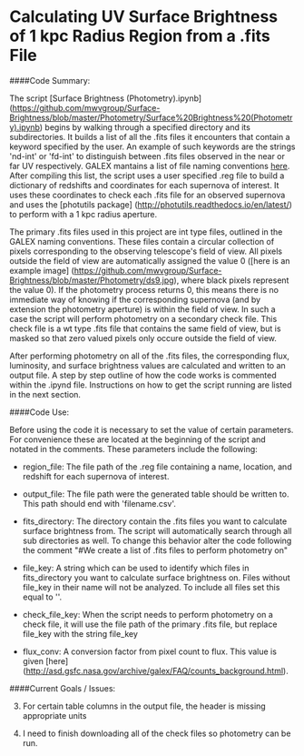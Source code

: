 # Calculating UV Surface Brightness of 1 kpc Radius Region from a .fits File

####Code Summary:

The script [Surface Brightness (Photometry).ipynb] (https://github.com/mwvgroup/Surface-Brightness/blob/master/Photometry/Surface%20Brightness%20(Photometry).ipynb) begins by walking through a specified directory and its subdirectories. It builds a list of all the .fits files it encounters that contain a keyword specified by the user. An example of such keywords are the strings 'nd-int' or 'fd-int' to distinguish between .fits files observed in the near or far UV respectively. GALEX mantains a list of file naming conventions [here](http://galex.stsci.edu/gr6/?page=ddfaq). After compiling this list, the script uses a user specified .reg file to build a dictionary of redshifts and coordinates for each supernova of interest. It uses these coordinates to check each .fits file for an observed supernova and uses the [photutils package] (http://photutils.readthedocs.io/en/latest/) to perform with a 1 kpc radius aperture. 

The primary .fits files used in this project are int type files, outlined in the GALEX naming conventions. These files contain a circular collection of pixels corresponding to the observing telescope's field of view. All pixels outside the field of view are automatically assigned the value 0 ([here is an example image] (https://github.com/mwvgroup/Surface-Brightness/blob/master/Photometry/ds9.jpg), where black pixels represent the value 0). If the photometry process returns 0, this means there is no immediate way of knowing if the corresponding supernova (and by extension the photometry aperture) is within the field of view. In such a case the script will perform photometry on a secondary check file. This check file is a wt type .fits file that contains the same field of view, but is masked so that zero valued pixels only occure outside the field of view.

After performing photometry on all of the .fits files, the corresponding flux, luminosity, and surface brightness values are calculated and written to an output file.  A step by step outline of how the code works is commented within the .ipynd file. Instructions on how to get the script running are listed in the next section.

####Code Use:

Before using the code it is necessary to set the value of certain parameters. For convenience these are located at the beginning of the script and notated in the comments. These parameters include the following:

* region_file: The file path of the .reg file containing a name, location, and redshift for each supernova of interest.

* output_file: The file path were the generated table should be written to. This path should end with 'filename.csv'.

* fits_directory: The directory contain the .fits files you want to calculate surface brightness from. The script will automatically search through all sub directories as well. To change this behavior alter the code following the comment "#We create a list of .fits files to perform photometry on"

* file_key: A string which can be used to identify which files in fits_directory you want to calculate surface brightness on. Files without file_key in their name will not be analyzed. To include all files set this equal to ''.

* check_file_key: When the script needs to perform photometry on a check file, it will use the file path of the primary .fits file, but replace file_key with the string file_key

* flux_conv: A conversion factor from pixel count to flux. This value is given [here] (http://asd.gsfc.nasa.gov/archive/galex/FAQ/counts_background.html).

####Current Goals / Issues:

3. For certain table columns in the output file, the header is missing appropriate units

4. I need to finish downloading all of the check files so photometry can be run. 
